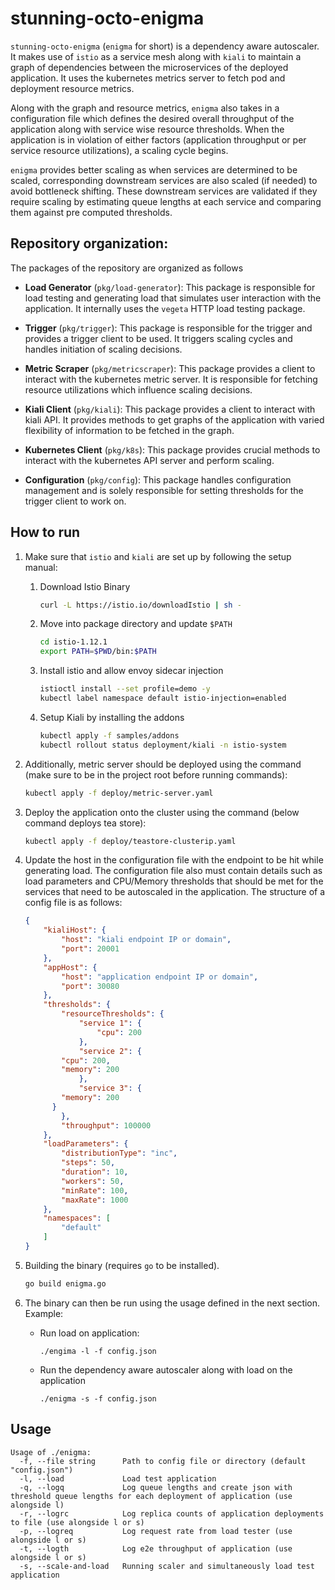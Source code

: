 stunning-octo-enigma
====================

`stunning-octo-enigma` (`enigma` for short) is a dependency aware autoscaler. It makes use of `istio` as a service mesh along with `kiali` to maintain a graph of dependencies between the microservices of the deployed application. It uses the kubernetes metrics server to fetch pod and deployment resource metrics.

Along with the graph and resource metrics, `enigma` also takes in a configuration file which defines the desired overall throughput of the application along with service wise resource thresholds. When the application is in violation of either factors (application throughput or per service resource utilizations), a scaling cycle begins.

`enigma` provides better scaling as when services are determined to be scaled, corresponding downstream services are also scaled (if needed) to avoid bottleneck shifting. These downstream services are validated if they require scaling by estimating queue lengths at each service and comparing them against pre computed thresholds.

Repository organization:
------------------------

The packages of the repository are organized as follows

-	**Load Generator** (`pkg/load-generator`\): This package is responsible for load testing and generating load that simulates user interaction with the application. It internally uses the `vegeta` HTTP load testing package.

-	**Trigger** (`pkg/trigger`\): This package is responsible for the trigger and provides a trigger client to be used. It triggers scaling cycles and handles initiation of scaling decisions.

-	**Metric Scraper** (`pkg/metricscraper`\): This package provides a client to interact with the kubernetes metric server. It is responsible for fetching resource utilizations which influence scaling decisions.

-	**Kiali Client** (`pkg/kiali`\): This package provides a client to interact with kiali API. It provides methods to get graphs of the application with varied flexibility of information to be fetched in the graph.

-	**Kubernetes Client** (`pkg/k8s`\): This package provides crucial methods to interact with the kubernetes API server and perform scaling.

-	**Configuration** (`pkg/config`\): This package handles configuration management and is solely responsible for setting thresholds for the trigger client to work on.

How to run
----------

1.	Make sure that `istio` and `kiali` are set up by following the setup manual:

	1.	Download Istio Binary

		```bash
		curl -L https://istio.io/downloadIstio | sh -
		```

	2.	Move into package directory and update `$PATH`

		```bash
		cd istio-1.12.1
		export PATH=$PWD/bin:$PATH
		```

	3.	Install istio and allow envoy sidecar injection

		```bash
		istioctl install --set profile=demo -y
		kubectl label namespace default istio-injection=enabled
		```

	4.	Setup Kiali by installing the addons

		```bash
		kubectl apply -f samples/addons
		kubectl rollout status deployment/kiali -n istio-system
		```

2.	Additionally, metric server should be deployed using the command (make sure to be in the project root before running commands):

	```bash
	kubectl apply -f deploy/metric-server.yaml
	```

3.	Deploy the application onto the cluster using the command (below command deploys tea store):

	```bash
	kubectl apply -f deploy/teastore-clusterip.yaml
	```

4.	Update the host in the configuration file with the endpoint to be hit while generating load. The configuration file also must contain details such as load parameters and CPU/Memory thresholds that should be met for the services that need to be autoscaled in the application. The structure of a config file is as follows:

	```json
	{
	    "kialiHost": {
	        "host": "kiali endpoint IP or domain",
	        "port": 20001
	    },
	    "appHost": {
	        "host": "application endpoint IP or domain",
	        "port": 30080
	    },
	    "thresholds": {
	        "resourceThresholds": {
	            "service 1": {
	                "cpu": 200
	            },
	            "service 2": {
	        "cpu": 200,
	        "memory": 200
	            },
	            "service 3": {
	        "memory": 200
	      }
	        },
	        "throughput": 100000
	    },
	    "loadParameters": {
	        "distributionType": "inc",
	        "steps": 50,
	        "duration": 10,
	        "workers": 50,
	        "minRate": 100,
	        "maxRate": 1000
	    },
	    "namespaces": [
	        "default"
	    ]
	}
	```

5.	Building the binary (requires `go` to be installed).

	```bash
	go build enigma.go
	```

6.	The binary can then be run using the usage defined in the next section. Example:

	-	Run load on application:

		```
		./engima -l -f config.json
		```

	-	Run the dependency aware autoscaler along with load on the application

		```
		./enigma -s -f config.json
		```

Usage
-----

```
Usage of ./enigma:
  -f, --file string      Path to config file or directory (default "config.json")
  -l, --load             Load test application
  -q, --logq             Log queue lengths and create json with threshold queue lengths for each deployment of application (use alongside l)
  -r, --logrc            Log replica counts of application deployments to file (use alongside l or s)
  -p, --logreq           Log request rate from load tester (use alongside l or s)
  -t, --logth            Log e2e throughput of application (use alongside l or s)
  -s, --scale-and-load   Running scaler and simultaneously load test application

```
